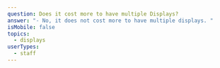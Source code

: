```yaml
---
question: Does it cost more to have multiple Displays?
answer: "- No, it does not cost more to have multiple displays. "
isMobile: false
topics:
  - displays
userTypes:
  - staff
---
```

